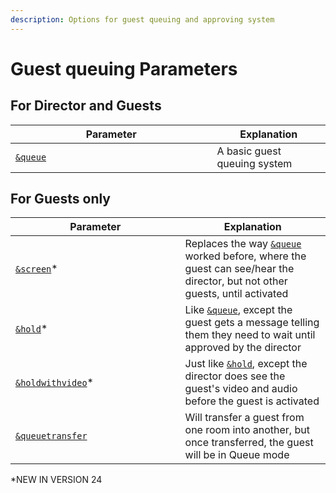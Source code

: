 ```yaml
---
description: Options for guest queuing and approving system
---
```


# Guest queuing Parameters

## For Director and Guests

<table><thead><tr><th width="306.57142857142856">Parameter</th><th>Explanation</th></tr></thead><tbody><tr><td><a href="../../general-settings/queue.md"><code>&#x26;queue</code></a></td><td>A basic guest queuing system</td></tr></tbody></table>

## For Guests only

<table><thead><tr><th width="255.57142857142856">Parameter</th><th>Explanation</th></tr></thead><tbody><tr><td><a href="and-screen.md"><code>&#x26;screen</code></a>*</td><td>Replaces the way <a href="../../general-settings/queue.md"><code>&#x26;queue</code></a> worked before, where the guest can see/hear the director, but not other guests, until activated</td></tr><tr><td><a href="and-hold.md"><code>&#x26;hold</code></a>*</td><td>Like <a href="../../general-settings/queue.md"><code>&#x26;queue</code></a>, except the guest gets a message telling them they need to wait until approved by the director</td></tr><tr><td><a href="and-holdwithvideo.md"><code>&#x26;holdwithvideo</code></a>*</td><td>Just like <a href="and-hold.md"><code>&#x26;hold</code></a>, except the director does see the guest's video and audio before the guest is activated</td></tr><tr><td><a href="../settings-parameters/and-queuetransfer.md"><code>&#x26;queuetransfer</code></a></td><td>Will transfer a guest from one room into another, but once transferred, the guest will be in Queue mode</td></tr></tbody></table>

\*NEW IN VERSION 24
